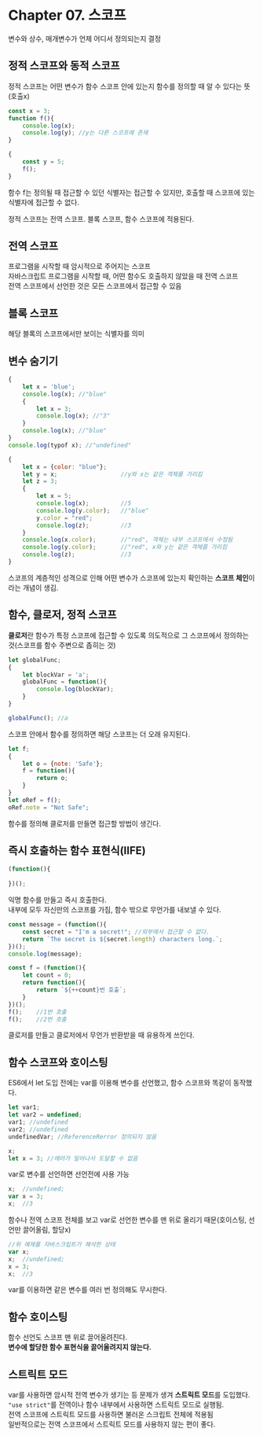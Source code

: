 # Chapter 07. 스코프
변수와 상수, 매개변수가 언제 어디서 정의되는지 결정   

## 정적 스코프와 동적 스코프
정적 스코프는 어떤 변수가 함수 스코프 안에 있는지 함수를 정의할 때 알 수 있다는 뜻(호출x)
```js
const x = 3;
function f(){
    console.log(x);
    console.log(y); //y는 다른 스코프에 존재
}

{
    const y = 5; 
    f();
}
```
함수 f는 정의될 때 접근할 수 있던 식별자는 접근할 수 있지만, 호출할 때 스코프에 있는 식별자에 접근할 수 없다.   

정적 스코프는 전역 스코프. 블록 스코프, 함수 스코프에 적용된다.

## 전역 스코프
프로그램을 시작할 때 암시적으로 주어지는 스코프   
자바스크립트 프로그램을 시작할 때, 어떤 함수도 호출하지 않았을 때 전역 스코프   
전역 스코프에서 선언한 것은 모든 스코프에서 접근할 수 있음

## 블록 스코프
해당 블록의 스코프에서만 보이는 식별자를 의미

## 변수 숨기기
```js
{
    let x = 'blue';
    console.log(x); //"blue"
    {
        let x = 3;
        console.log(x); //"3"
    }
    console.log(x); //"blue"
}
console.log(typof x); //"undefined"
```
```js
{
    let x = {color: "blue"};
    let y = x;                  //y와 x는 같은 객체를 가리킴
    let z = 3;
    {
        let x = 5;
        console.log(x);         //5
        console.log(y.color);   //"blue"
        y.color = "red";
        console.log(z);         //3
    }
    console.log(x.color);       //"red", 객체는 내부 스코프에서 수정됨
    console.log(y.color);       //"red", x와 y는 같은 객체름 가리킴
    console.log(z);             //3
}
```

스코프의 계층적인 성격으로 인해 어떤 변수가 스코프에 있는지 확인하는 **스코프 체인**이라는 개념이 생김.   

## 함수, 클로저, 정적 스코프
**클로저**란 함수가 특정 스코프에 접근할 수 있도록 의도적으로 그 스코프에서 정의하는 것(스코프를 함수 주변으로 좁히는 것)
```js
let globalFunc;
{
    let blockVar = 'a';
    globalFunc = function(){
        console.log(blockVar);
    }
}

globalFunc(); //a
```
스코프 안에서 함수를 정의하면 해당 스코프는 더 오래 유지된다.

```js
let f;
{
    let o = {note: 'Safe'};
    f = function(){
        return o;
    }
}
let oRef = f();
oRef.note = "Not Safe";
```
함수를 정의해 클로저를 만들면 접근할 방법이 생긴다.

## 즉시 호출하는 함수 표현식(IIFE)
```js
(function(){
    
})();
```
익명 함수를 만들고 즉시 호출한다.   
내부에 모두 자신만의 스코프를 가짐, 함수 밖으로 무언가를 내보낼 수 있다.
```js
const message = (function(){
    const secret = "I'm a secret!"; //외부에서 접근할 수 없다.
    return `The secret is ${secret.length} characters long.`;
})();
console.log(message);
```
```js
const f = (function(){
    let count = 0;
    return function(){
        return `${++count}번 호출`;
    }
})();
f();    //1번 호출
f();    //2번 호출
```
클로저를 만들고 클로저에서 무언가 반환받을 때 유용하게 쓰인다.

## 함수 스코프와 호이스팅
ES6에서 let 도입 전에는 var를 이용해 변수를 선언했고, 함수 스코프와 똑같이 동작했다.   

```js
let var1;
let var2 = undefined;
var1; //undefined
var2; //undefined
undefinedVar; //ReferenceRerror 정의되지 않음
```
```js
x;          
let x = 3; //에러가 일어나서 도달할 수 없음
```
var로 변수를 선언하면 선언전에 사용 가능
```js
x;  //undefined;
var x = 3;
x;  //3
```
함수나 전역 스코프 전체를 보고 var로 선언한 변수를 맨 위로 올리기 때문(호이스팅, 선언만 끌어올림, 할당x)
```js
//위 예제를 자바스크립트가 해석한 상태
var x;
x;  //undefined;
x = 3;
x;  //3
```
var를 이용하면 같은 변수를 여러 번 정의해도 무시한다.

## 함수 호이스팅
함수 선언도 스코프 맨 위로 끌어올려진다.   
**변수에 할당한 함수 표현식을 끌어올려지지 않는다.**

## 스트릭트 모드
var를 사용하면 암시적 전역 변수가 생기는 등 문제가 생겨 **스트릭트 모드**를 도입했다.
`"use strict"`를 전역이나 함수 내부에서 사용하면 스트릭트 모드로 실행됨.   
전역 스코프에 스트릭트 모드를 사용하면 불러온 스크립트 전체에 적용됨   
일반적으로는 전역 스코프에서 스트릭트 모드를 사용하지 않는 편이 좋다.